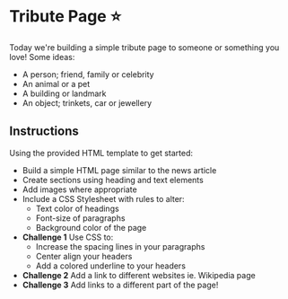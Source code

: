 # Tribute Page ⭐️ 
Today we're building a simple tribute page to someone or something you love! Some ideas:

- A person; friend, family or celebrity
- An animal or a pet
- A building or landmark
- An object; trinkets, car or jewellery

## Instructions
Using the provided HTML template to get started:
- Build a simple HTML page similar to the news article
- Create sections using heading and text elements
- Add images where appropriate
- Include a CSS Stylesheet with rules to alter:
    - Text color of headings
    - Font-size of paragraphs
    - Background color of the page
- **Challenge 1** Use CSS to:
    - Increase the spacing lines in your paragraphs
    - Center align your headers
    - Add a colored underline to your headers
- **Challenge 2** Add a link to different websites ie. Wikipedia page
- **Challenge 3** Add links to a different part of the page!